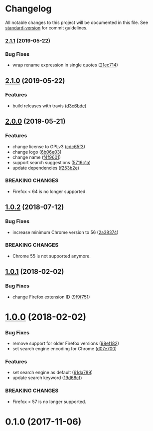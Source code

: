 # Changelog

All notable changes to this project will be documented in this file. See [standard-version](https://github.com/conventional-changelog/standard-version) for commit guidelines.

### [2.1.1](https://github.com/dessant/search-google-us/compare/v2.1.0...v2.1.1) (2019-05-22)


### Bug Fixes

* wrap rename expression in single quotes ([21ec714](https://github.com/dessant/search-google-us/commit/21ec714))



## [2.1.0](https://github.com/dessant/search-google-us/compare/v2.0.0...v2.1.0) (2019-05-22)


### Features

* build releases with travis ([d3c6bde](https://github.com/dessant/search-google-us/commit/d3c6bde))



## [2.0.0](https://github.com/dessant/search-google-us/compare/v1.0.2...v2.0.0) (2019-05-21)


### Features

* change license to GPLv3 ([cdc65f3](https://github.com/dessant/search-google-us/commit/cdc65f3))
* change logo ([6b06e03](https://github.com/dessant/search-google-us/commit/6b06e03))
* change name ([f4f9601](https://github.com/dessant/search-google-us/commit/f4f9601))
* support search suggestions ([5716c1a](https://github.com/dessant/search-google-us/commit/5716c1a))
* update dependencies ([f253b2e](https://github.com/dessant/search-google-us/commit/f253b2e))


### BREAKING CHANGES

* Firefox < 64 is no longer supported.



<a name="1.0.2"></a>
## [1.0.2](https://github.com/dessant/google-us-search-provider/compare/v1.0.1...v1.0.2) (2018-07-12)


### Bug Fixes

* increase minimum Chrome version to 56 ([2a38374](https://github.com/dessant/google-us-search-provider/commit/2a38374))


### BREAKING CHANGES

* Chrome 55 is not supported anymore.



<a name="1.0.1"></a>
## [1.0.1](https://github.com/dessant/google-us-search-provider/compare/v1.0.0...v1.0.1) (2018-02-02)


### Bug Fixes

* change Firefox extension ID ([9f9f751](https://github.com/dessant/google-us-search-provider/commit/9f9f751))



<a name="1.0.0"></a>
# [1.0.0](https://github.com/dessant/google-us-search-provider/compare/v0.1.0...v1.0.0) (2018-02-02)


### Bug Fixes

* remove support for older Firefox versions ([98ef182](https://github.com/dessant/google-us-search-provider/commit/98ef182))
* set search engine encoding for Chrome ([d07e700](https://github.com/dessant/google-us-search-provider/commit/d07e700))


### Features

* set search engine as default ([61da789](https://github.com/dessant/google-us-search-provider/commit/61da789))
* update search keyword ([19d68cf](https://github.com/dessant/google-us-search-provider/commit/19d68cf))


### BREAKING CHANGES

* Firefox < 57 is no longer supported.



<a name="0.1.0"></a>
# 0.1.0 (2017-11-06)

